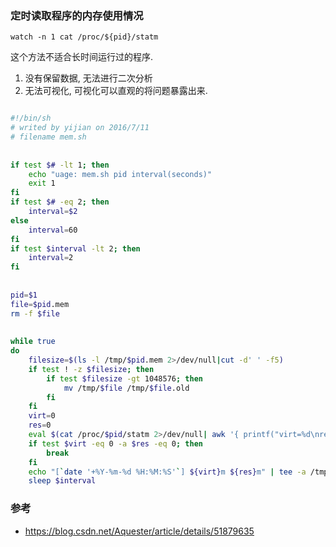 ### 定时读取程序的内存使用情况

```
watch -n 1 cat /proc/${pid}/statm
```

这个方法不适合长时间运行过的程序.
1. 没有保留数据, 无法进行二次分析
2. 无法可视化, 可视化可以直观的将问题暴露出来.


```bash

#!/bin/sh
# writed by yijian on 2016/7/11
# filename mem.sh
 
 
if test $# -lt 1; then
    echo "uage: mem.sh pid interval(seconds)"
    exit 1
fi
if test $# -eq 2; then
	interval=$2
else
	interval=60
fi
if test $interval -lt 2; then
	interval=2
fi
 
 
pid=$1
file=$pid.mem
rm -f $file
 
 
while true
do
    filesize=$(ls -l /tmp/$pid.mem 2>/dev/null|cut -d' ' -f5)
	if test ! -z $filesize; then
		if test $filesize -gt 1048576; then
       		mv /tmp/$file /tmp/$file.old
		fi
    fi
	virt=0
	res=0
    eval $(cat /proc/$pid/statm 2>/dev/null| awk '{ printf("virt=%d\nres=%d", $1*4096/1024/1024,$2*4096/1024/1024); }')
	if test $virt -eq 0 -a $res -eq 0; then
		break
	fi
    echo "[`date '+%Y-%m-%d %H:%M:%S'`] ${virt}m ${res}m" | tee -a /tmp/$file
    sleep $interval

```


### 参考
- https://blog.csdn.net/Aquester/article/details/51879635

